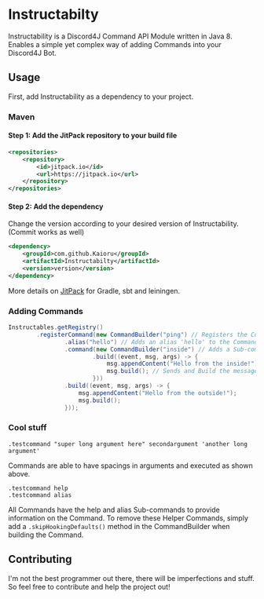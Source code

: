 # Instructabilty
Instructability is a Discord4J Command API Module written in Java 8.
Enables a simple yet complex way of adding Commands into your Discord4J Bot.

## Usage
First, add Instructability as a dependency to your project.
### Maven
#### Step 1: Add the JitPack repository to your build file
``` xml
<repositories>
	<repository>
	    <id>jitpack.io</id>
	    <url>https://jitpack.io</url>
	</repository>
</repositories>
```
#### Step 2: Add the dependency
Change the version according to your desired version of Instructability. (Commit works as well)
``` xml
<dependency>
    <groupId>com.github.Kaioru</groupId>
    <artifactId>Instructabilty</artifactId>
    <version>version</version>
</dependency>
```
More details on [JitPack](https://jitpack.io/#Kaioru/Instructabilty) for Gradle, sbt and leiningen.

### Adding Commands
``` java
Instructables.getRegistry()
		.registerCommand(new CommandBuilder("ping") // Registers the Command
				.alias("hello") // Adds an alias 'hello' to the Command
				.command(new CommandBuilder("inside") // Adds a Sub-command in the Command
						.build((event, msg, args) -> {
							msg.appendContent("Hello from the inside!");
							msg.build(); // Sends and Build the message
						}))
				.build((event, msg, args) -> {
					msg.appendContent("Hello from the outside!");
					msg.build();
				}));
```
### Cool stuff
```
.testcommand "super long argument here" secondargument 'another long argument'
```
Commands are able to have spacings in arguments and executed as shown above.
```
.testcommand help
.testcommand alias
```
All Commands have the help and alias Sub-commands to provide information on the Command.
To remove these Helper Commands, simply add a ```.skipHookingDefaults()``` method in the CommandBuilder when building the Command.

## Contributing
I'm not the best programmer out there, there will be imperfections and stuff.
So feel free to contribute and help the project out!
